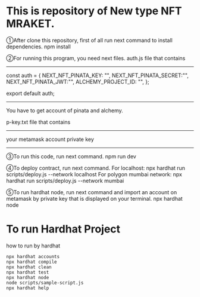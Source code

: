 # This is repository of New type NFT MRAKET.

①After clone this repository, first of all run next command to install dependencies.
npm install

②For running this program, you need next files.
auth.js file that contains

---

const auth = {
NEXT_NFT_PINATA_KEY: "",
NEXT_NFT_PINATA_SECRET:"",
NEXT_NFT_PINATA_JWT:"",
ALCHEMY_PROJECT_ID: "",
};

export default auth;

---

You have to get account of pinata and alchemy.

p-key.txt file that contains

---

your metamask account private key

---

③To run this code, run next command.
npm run dev

④To deploy contract, run next command.
For localhost:
npx hardhat run scripts/deploy.js --network localhost
For polygon mumbai network:
npx hardhat run scripts/deploy.js --network mumbai

⑤To run hardhat node, run next command and import an account on metamask by private key that is displayed on your terminal.
npx hardhat node

# To run Hardhat Project

how to run by hardhat

```shell
npx hardhat accounts
npx hardhat compile
npx hardhat clean
npx hardhat test
npx hardhat node
node scripts/sample-script.js
npx hardhat help
```
